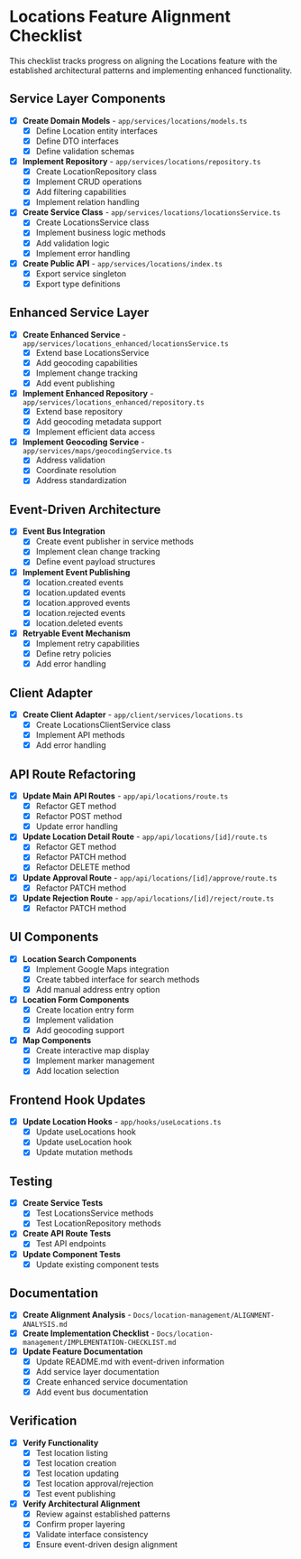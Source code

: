 # Locations Feature Alignment Checklist

This checklist tracks progress on aligning the Locations feature with the established architectural patterns and implementing enhanced functionality.

## Service Layer Components

- [x] **Create Domain Models** - `app/services/locations/models.ts`
  - [x] Define Location entity interfaces
  - [x] Define DTO interfaces
  - [x] Define validation schemas

- [x] **Implement Repository** - `app/services/locations/repository.ts`
  - [x] Create LocationRepository class
  - [x] Implement CRUD operations
  - [x] Add filtering capabilities
  - [x] Implement relation handling

- [x] **Create Service Class** - `app/services/locations/locationsService.ts`
  - [x] Create LocationsService class
  - [x] Implement business logic methods
  - [x] Add validation logic
  - [x] Implement error handling

- [x] **Create Public API** - `app/services/locations/index.ts`
  - [x] Export service singleton
  - [x] Export type definitions

## Enhanced Service Layer

- [x] **Create Enhanced Service** - `app/services/locations_enhanced/locationsService.ts`
  - [x] Extend base LocationsService
  - [x] Add geocoding capabilities
  - [x] Implement change tracking
  - [x] Add event publishing

- [x] **Implement Enhanced Repository** - `app/services/locations_enhanced/repository.ts`
  - [x] Extend base repository
  - [x] Add geocoding metadata support
  - [x] Implement efficient data access

- [x] **Implement Geocoding Service** - `app/services/maps/geocodingService.ts`
  - [x] Address validation
  - [x] Coordinate resolution
  - [x] Address standardization

## Event-Driven Architecture

- [x] **Event Bus Integration**
  - [x] Create event publisher in service methods
  - [x] Implement clean change tracking
  - [x] Define event payload structures

- [x] **Implement Event Publishing**
  - [x] location.created events
  - [x] location.updated events
  - [x] location.approved events
  - [x] location.rejected events
  - [x] location.deleted events

- [x] **Retryable Event Mechanism**
  - [x] Implement retry capabilities
  - [x] Define retry policies
  - [x] Add error handling

## Client Adapter

- [x] **Create Client Adapter** - `app/client/services/locations.ts`
  - [x] Create LocationsClientService class
  - [x] Implement API methods
  - [x] Add error handling

## API Route Refactoring

- [x] **Update Main API Routes** - `app/api/locations/route.ts`
  - [x] Refactor GET method
  - [x] Refactor POST method
  - [x] Update error handling

- [x] **Update Location Detail Route** - `app/api/locations/[id]/route.ts`
  - [x] Refactor GET method
  - [x] Refactor PATCH method
  - [x] Refactor DELETE method

- [x] **Update Approval Route** - `app/api/locations/[id]/approve/route.ts`
  - [x] Refactor PATCH method

- [x] **Update Rejection Route** - `app/api/locations/[id]/reject/route.ts`
  - [x] Refactor PATCH method

## UI Components

- [x] **Location Search Components**
  - [x] Implement Google Maps integration
  - [x] Create tabbed interface for search methods
  - [x] Add manual address entry option

- [x] **Location Form Components**
  - [x] Create location entry form
  - [x] Implement validation
  - [x] Add geocoding support

- [x] **Map Components**
  - [x] Create interactive map display
  - [x] Implement marker management
  - [x] Add location selection

## Frontend Hook Updates

- [x] **Update Location Hooks** - `app/hooks/useLocations.ts`
  - [x] Update useLocations hook
  - [x] Update useLocation hook
  - [x] Update mutation methods

## Testing

- [x] **Create Service Tests**
  - [x] Test LocationsService methods
  - [x] Test LocationRepository methods

- [x] **Create API Route Tests**
  - [x] Test API endpoints

- [x] **Update Component Tests**
  - [x] Update existing component tests

## Documentation

- [x] **Create Alignment Analysis** - `Docs/location-management/ALIGNMENT-ANALYSIS.md`
- [x] **Create Implementation Checklist** - `Docs/location-management/IMPLEMENTATION-CHECKLIST.md`
- [x] **Update Feature Documentation**
  - [x] Update README.md with event-driven information
  - [x] Add service layer documentation
  - [x] Create enhanced service documentation
  - [x] Add event bus documentation

## Verification

- [x] **Verify Functionality**
  - [x] Test location listing
  - [x] Test location creation
  - [x] Test location updating
  - [x] Test location approval/rejection
  - [x] Test event publishing

- [x] **Verify Architectural Alignment**
  - [x] Review against established patterns
  - [x] Confirm proper layering
  - [x] Validate interface consistency
  - [x] Ensure event-driven design alignment